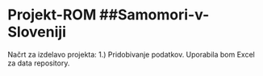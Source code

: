 # Projekt-ROM ##Samomori-v-Sloveniji 
Načrt za izdelavo projekta:
  1.) Pridobivanje podatkov. Uporabila bom Excel za data repository.
